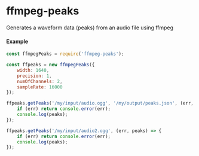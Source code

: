 # ffmpeg-peaks
Generates a waveform data (peaks) from an audio file using ffmpeg

#### Example

```javascript
const ffmpegPeaks = require('ffmpeg-peaks');

const ffpeaks = new ffmpegPeaks({
	width: 1640,
	precision: 1,
	numOfChannels: 2,
	sampleRate: 16000
});

ffpeaks.getPeaks('/my/input/audio.ogg', '/my/output/peaks.json', (err, peaks) => {
	if (err) return console.error(err);
	console.log(peaks);
});

ffpeaks.getPeaks('/my/input/audio2.ogg', (err, peaks) => {
	if (err) return console.error(err);
	console.log(peaks);
});

```

